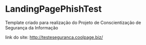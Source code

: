 # LandingPagePhishTest

Template criado para realização do Projeto de Conscientização de Segurança da Informação

link do site: http://testeseguranca.coolpage.biz/



